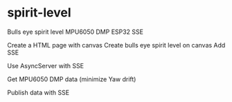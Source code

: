 # spirit-level
Bulls eye spirit level MPU6050 DMP ESP32 SSE

Create a HTML page with canvas
Create bulls eye spirit level on canvas
Add SSE

Use AsyncServer with SSE

Get MPU6050 DMP data (minimize Yaw drift)

Publish data with SSE
